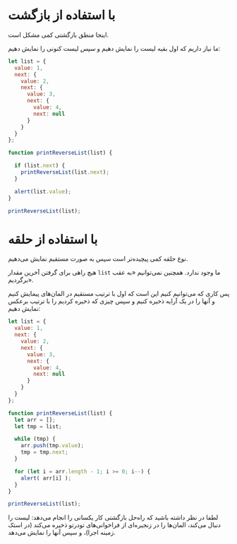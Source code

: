 # با استفاده از بازگشت

اینجا منطق بازگشتی کمی مشکل است.

ما نیاز داریم که اول بقیه لیست را نمایش دهیم و *سپس* لیست کنونی را نمایش دهیم:

```js run
let list = {
  value: 1,
  next: {
    value: 2,
    next: {
      value: 3,
      next: {
        value: 4,
        next: null
      }
    }
  }
};

function printReverseList(list) {

  if (list.next) {
    printReverseList(list.next);
  }

  alert(list.value);
}

printReverseList(list);
```

# با استفاده از حلقه

نوع حلقه کمی پیچیده‌تر است سپس به صورت مستقیم نمایش می‌دهیم.

هیچ راهی برای گرفتن آخرین مقدار `list` ما وجود ندارد. همچنین نمی‌توانیم «به عقب برگردیم».

پس کاری که می‌توانیم کنیم این است که اول با ترتیب مستقیم در المان‌های پیمایش کنیم و آنها را در یک آرایه ذخیره کنیم و سپس چیزی که ذخیره کردیم را با ترتیب برعکس نمایش دهیم:

```js run
let list = {
  value: 1,
  next: {
    value: 2,
    next: {
      value: 3,
      next: {
        value: 4,
        next: null
      }
    }
  }
};

function printReverseList(list) {
  let arr = [];
  let tmp = list;

  while (tmp) {
    arr.push(tmp.value);
    tmp = tmp.next;
  }

  for (let i = arr.length - 1; i >= 0; i--) {
    alert( arr[i] );
  }
}

printReverseList(list);
```

لطفا در نظر داشته باشید که راه‌حل بازگشتی کار یکسانی را انجام می‌دهد: لیست را دنبال می‌کند، المان‌ها را در زنجیره‌ای از فراخوانی‌های تودرتو ذخیره می‌کند (در استک زمینه اجرا)، و سپس آنها را نمایش می‌دهد.
